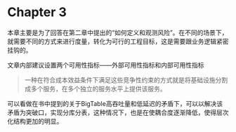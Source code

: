  

# Chapter 3

本章主要是为了回答在第二章中提出的“如何定义和观测风险”。在不同的场景下，就需要不同的方式来进行度量，转化为可行的工程目标，这是需要跟业务逻辑紧密挂钩的。

文章内部建议设置两个可用性指标——外部可用性指标和内部可用性指标

> 一种在符合成本效益条件下满足这些竞争性约束的方式就是将基础设施分割成多个服务，在多个独立的服务水平上提供该服务。

可以看做在书中提到的关于BigTable高吞吐量和低延迟的矛盾下，可以以解决该矛盾为突破口，实现分库分表，这种情况下，也是在使耦合度逐渐降低，使得层次化结构更加的明显。

